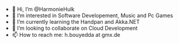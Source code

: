 - 👋 Hi, I’m @HarmonieHulk
- 👀 I’m interested in Software Developement, Music and Pc Games
- 🌱 I’m currently learning the Handpan and Akka.NET  
- 💞️ I’m looking to collaborate on Cloud Development 
- 📫 How to reach me: h.bouyedda at gmx.de

<!---
HarmonieHulk/HarmonieHulk is a ✨ special ✨ repository because its `README.md` (this file) appears on your GitHub profile.
You can click the Preview link to take a look at your changes.
--->
